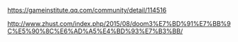 https://gameinstitute.qq.com/community/detail/114516


http://www.zhust.com/index.php/2015/08/doom3%E7%BD%91%E7%BB%9C%E5%90%8C%E6%AD%A5%E4%BD%93%E7%B3%BB/